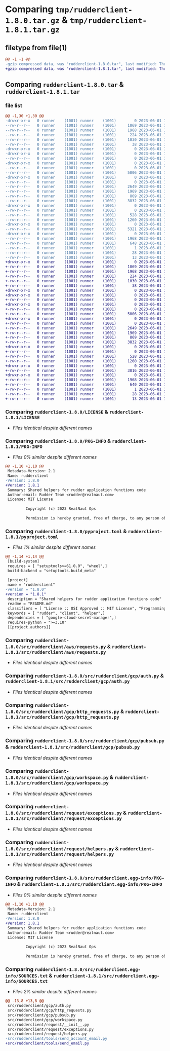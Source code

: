 # Comparing `tmp/rudderclient-1.8.0.tar.gz` & `tmp/rudderclient-1.8.1.tar.gz`

## filetype from file(1)

```diff
@@ -1 +1 @@
-gzip compressed data, was "rudderclient-1.8.0.tar", last modified: Thu Jun  1 11:40:47 2023, max compression
+gzip compressed data, was "rudderclient-1.8.1.tar", last modified: Thu Jun  1 13:13:08 2023, max compression
```

## Comparing `rudderclient-1.8.0.tar` & `rudderclient-1.8.1.tar`

### file list

```diff
@@ -1,30 +1,30 @@
-drwxr-xr-x   0 runner    (1001) runner    (1001)        0 2023-06-01 11:40:47.605796 rudderclient-1.8.0/
--rw-r--r--   0 runner    (1001) runner    (1001)     1069 2023-06-01 11:40:15.000000 rudderclient-1.8.0/LICENSE
--rw-r--r--   0 runner    (1001) runner    (1001)     1968 2023-06-01 11:40:47.605796 rudderclient-1.8.0/PKG-INFO
--rw-r--r--   0 runner    (1001) runner    (1001)      224 2023-06-01 11:40:15.000000 rudderclient-1.8.0/README.md
--rw-r--r--   0 runner    (1001) runner    (1001)     1030 2023-06-01 11:40:37.000000 rudderclient-1.8.0/pyproject.toml
--rw-r--r--   0 runner    (1001) runner    (1001)       38 2023-06-01 11:40:47.605796 rudderclient-1.8.0/setup.cfg
-drwxr-xr-x   0 runner    (1001) runner    (1001)        0 2023-06-01 11:40:47.596795 rudderclient-1.8.0/src/
-drwxr-xr-x   0 runner    (1001) runner    (1001)        0 2023-06-01 11:40:47.599795 rudderclient-1.8.0/src/rudderclient/
--rw-r--r--   0 runner    (1001) runner    (1001)        0 2023-06-01 11:40:15.000000 rudderclient-1.8.0/src/rudderclient/__init__.py
-drwxr-xr-x   0 runner    (1001) runner    (1001)        0 2023-06-01 11:40:47.601796 rudderclient-1.8.0/src/rudderclient/aws/
--rw-r--r--   0 runner    (1001) runner    (1001)        0 2023-06-01 11:40:15.000000 rudderclient-1.8.0/src/rudderclient/aws/__init__.py
--rw-r--r--   0 runner    (1001) runner    (1001)     5006 2023-06-01 11:40:15.000000 rudderclient-1.8.0/src/rudderclient/aws/requests.py
-drwxr-xr-x   0 runner    (1001) runner    (1001)        0 2023-06-01 11:40:47.603796 rudderclient-1.8.0/src/rudderclient/gcp/
--rw-r--r--   0 runner    (1001) runner    (1001)        0 2023-06-01 11:40:15.000000 rudderclient-1.8.0/src/rudderclient/gcp/__init__.py
--rw-r--r--   0 runner    (1001) runner    (1001)     2649 2023-06-01 11:40:15.000000 rudderclient-1.8.0/src/rudderclient/gcp/auth.py
--rw-r--r--   0 runner    (1001) runner    (1001)     1969 2023-06-01 11:40:35.000000 rudderclient-1.8.0/src/rudderclient/gcp/http_requests.py
--rw-r--r--   0 runner    (1001) runner    (1001)      869 2023-06-01 11:40:15.000000 rudderclient-1.8.0/src/rudderclient/gcp/pubsub.py
--rw-r--r--   0 runner    (1001) runner    (1001)     3832 2023-06-01 11:40:35.000000 rudderclient-1.8.0/src/rudderclient/gcp/workspace.py
-drwxr-xr-x   0 runner    (1001) runner    (1001)        0 2023-06-01 11:40:47.604796 rudderclient-1.8.0/src/rudderclient/request/
--rw-r--r--   0 runner    (1001) runner    (1001)        0 2023-06-01 11:40:15.000000 rudderclient-1.8.0/src/rudderclient/request/__init__.py
--rw-r--r--   0 runner    (1001) runner    (1001)      528 2023-06-01 11:40:15.000000 rudderclient-1.8.0/src/rudderclient/request/exceptions.py
--rw-r--r--   0 runner    (1001) runner    (1001)     1260 2023-06-01 11:40:15.000000 rudderclient-1.8.0/src/rudderclient/request/helpers.py
-drwxr-xr-x   0 runner    (1001) runner    (1001)        0 2023-06-01 11:40:47.604796 rudderclient-1.8.0/src/rudderclient/tools/
--rw-r--r--   0 runner    (1001) runner    (1001)     5321 2023-06-01 11:40:15.000000 rudderclient-1.8.0/src/rudderclient/tools/send_account_email.py
-drwxr-xr-x   0 runner    (1001) runner    (1001)        0 2023-06-01 11:40:47.600796 rudderclient-1.8.0/src/rudderclient.egg-info/
--rw-r--r--   0 runner    (1001) runner    (1001)     1968 2023-06-01 11:40:47.000000 rudderclient-1.8.0/src/rudderclient.egg-info/PKG-INFO
--rw-r--r--   0 runner    (1001) runner    (1001)      648 2023-06-01 11:40:47.000000 rudderclient-1.8.0/src/rudderclient.egg-info/SOURCES.txt
--rw-r--r--   0 runner    (1001) runner    (1001)        1 2023-06-01 11:40:47.000000 rudderclient-1.8.0/src/rudderclient.egg-info/dependency_links.txt
--rw-r--r--   0 runner    (1001) runner    (1001)       28 2023-06-01 11:40:47.000000 rudderclient-1.8.0/src/rudderclient.egg-info/requires.txt
--rw-r--r--   0 runner    (1001) runner    (1001)       13 2023-06-01 11:40:47.000000 rudderclient-1.8.0/src/rudderclient.egg-info/top_level.txt
+drwxr-xr-x   0 runner    (1001) runner    (1001)        0 2023-06-01 13:13:08.791675 rudderclient-1.8.1/
+-rw-r--r--   0 runner    (1001) runner    (1001)     1069 2023-06-01 13:12:37.000000 rudderclient-1.8.1/LICENSE
+-rw-r--r--   0 runner    (1001) runner    (1001)     1968 2023-06-01 13:13:08.790675 rudderclient-1.8.1/PKG-INFO
+-rw-r--r--   0 runner    (1001) runner    (1001)      224 2023-06-01 13:12:37.000000 rudderclient-1.8.1/README.md
+-rw-r--r--   0 runner    (1001) runner    (1001)     1030 2023-06-01 13:12:56.000000 rudderclient-1.8.1/pyproject.toml
+-rw-r--r--   0 runner    (1001) runner    (1001)       38 2023-06-01 13:13:08.791675 rudderclient-1.8.1/setup.cfg
+drwxr-xr-x   0 runner    (1001) runner    (1001)        0 2023-06-01 13:13:08.783675 rudderclient-1.8.1/src/
+drwxr-xr-x   0 runner    (1001) runner    (1001)        0 2023-06-01 13:13:08.785675 rudderclient-1.8.1/src/rudderclient/
+-rw-r--r--   0 runner    (1001) runner    (1001)        0 2023-06-01 13:12:37.000000 rudderclient-1.8.1/src/rudderclient/__init__.py
+drwxr-xr-x   0 runner    (1001) runner    (1001)        0 2023-06-01 13:13:08.787675 rudderclient-1.8.1/src/rudderclient/aws/
+-rw-r--r--   0 runner    (1001) runner    (1001)        0 2023-06-01 13:12:37.000000 rudderclient-1.8.1/src/rudderclient/aws/__init__.py
+-rw-r--r--   0 runner    (1001) runner    (1001)     5006 2023-06-01 13:12:37.000000 rudderclient-1.8.1/src/rudderclient/aws/requests.py
+drwxr-xr-x   0 runner    (1001) runner    (1001)        0 2023-06-01 13:13:08.789675 rudderclient-1.8.1/src/rudderclient/gcp/
+-rw-r--r--   0 runner    (1001) runner    (1001)        0 2023-06-01 13:12:37.000000 rudderclient-1.8.1/src/rudderclient/gcp/__init__.py
+-rw-r--r--   0 runner    (1001) runner    (1001)     2649 2023-06-01 13:12:37.000000 rudderclient-1.8.1/src/rudderclient/gcp/auth.py
+-rw-r--r--   0 runner    (1001) runner    (1001)     1969 2023-06-01 13:12:55.000000 rudderclient-1.8.1/src/rudderclient/gcp/http_requests.py
+-rw-r--r--   0 runner    (1001) runner    (1001)      869 2023-06-01 13:12:37.000000 rudderclient-1.8.1/src/rudderclient/gcp/pubsub.py
+-rw-r--r--   0 runner    (1001) runner    (1001)     3832 2023-06-01 13:12:55.000000 rudderclient-1.8.1/src/rudderclient/gcp/workspace.py
+drwxr-xr-x   0 runner    (1001) runner    (1001)        0 2023-06-01 13:13:08.790675 rudderclient-1.8.1/src/rudderclient/request/
+-rw-r--r--   0 runner    (1001) runner    (1001)        0 2023-06-01 13:12:37.000000 rudderclient-1.8.1/src/rudderclient/request/__init__.py
+-rw-r--r--   0 runner    (1001) runner    (1001)      528 2023-06-01 13:12:37.000000 rudderclient-1.8.1/src/rudderclient/request/exceptions.py
+-rw-r--r--   0 runner    (1001) runner    (1001)     1260 2023-06-01 13:12:37.000000 rudderclient-1.8.1/src/rudderclient/request/helpers.py
+drwxr-xr-x   0 runner    (1001) runner    (1001)        0 2023-06-01 13:13:08.790675 rudderclient-1.8.1/src/rudderclient/tools/
+-rw-r--r--   0 runner    (1001) runner    (1001)     3816 2023-06-01 13:12:55.000000 rudderclient-1.8.1/src/rudderclient/tools/send_email.py
+drwxr-xr-x   0 runner    (1001) runner    (1001)        0 2023-06-01 13:13:08.786675 rudderclient-1.8.1/src/rudderclient.egg-info/
+-rw-r--r--   0 runner    (1001) runner    (1001)     1968 2023-06-01 13:13:08.000000 rudderclient-1.8.1/src/rudderclient.egg-info/PKG-INFO
+-rw-r--r--   0 runner    (1001) runner    (1001)      640 2023-06-01 13:13:08.000000 rudderclient-1.8.1/src/rudderclient.egg-info/SOURCES.txt
+-rw-r--r--   0 runner    (1001) runner    (1001)        1 2023-06-01 13:13:08.000000 rudderclient-1.8.1/src/rudderclient.egg-info/dependency_links.txt
+-rw-r--r--   0 runner    (1001) runner    (1001)       28 2023-06-01 13:13:08.000000 rudderclient-1.8.1/src/rudderclient.egg-info/requires.txt
+-rw-r--r--   0 runner    (1001) runner    (1001)       13 2023-06-01 13:13:08.000000 rudderclient-1.8.1/src/rudderclient.egg-info/top_level.txt
```

### Comparing `rudderclient-1.8.0/LICENSE` & `rudderclient-1.8.1/LICENSE`

 * *Files identical despite different names*

### Comparing `rudderclient-1.8.0/PKG-INFO` & `rudderclient-1.8.1/PKG-INFO`

 * *Files 0% similar despite different names*

```diff
@@ -1,10 +1,10 @@
 Metadata-Version: 2.1
 Name: rudderclient
-Version: 1.8.0
+Version: 1.8.1
 Summary: Shared helpers for rudder application functions code
 Author-email: Rudder Team <rudder@realnaut.com>
 License: MIT License
         
         Copyright (c) 2023 RealNaut Ops
         
         Permission is hereby granted, free of charge, to any person obtaining a copy
```

### Comparing `rudderclient-1.8.0/pyproject.toml` & `rudderclient-1.8.1/pyproject.toml`

 * *Files 1% similar despite different names*

```diff
@@ -1,14 +1,14 @@
 [build-system]
 requires = [ "setuptools>=61.0.0", "wheel",]
 build-backend = "setuptools.build_meta"
 
 [project]
 name = "rudderclient"
-version = "1.8.0"
+version = "1.8.1"
 description = "Shared helpers for rudder application functions code"
 readme = "README.md"
 classifiers = [ "License :: OSI Approved :: MIT License", "Programming Language :: Python", "Programming Language :: Python :: 3.10",]
 keywords = [ "rudder", "client", "helper",]
 dependencies = [ "google-cloud-secret-manager",]
 requires-python = ">=3.10"
 [[project.authors]]
```

### Comparing `rudderclient-1.8.0/src/rudderclient/aws/requests.py` & `rudderclient-1.8.1/src/rudderclient/aws/requests.py`

 * *Files identical despite different names*

### Comparing `rudderclient-1.8.0/src/rudderclient/gcp/auth.py` & `rudderclient-1.8.1/src/rudderclient/gcp/auth.py`

 * *Files identical despite different names*

### Comparing `rudderclient-1.8.0/src/rudderclient/gcp/http_requests.py` & `rudderclient-1.8.1/src/rudderclient/gcp/http_requests.py`

 * *Files identical despite different names*

### Comparing `rudderclient-1.8.0/src/rudderclient/gcp/pubsub.py` & `rudderclient-1.8.1/src/rudderclient/gcp/pubsub.py`

 * *Files identical despite different names*

### Comparing `rudderclient-1.8.0/src/rudderclient/gcp/workspace.py` & `rudderclient-1.8.1/src/rudderclient/gcp/workspace.py`

 * *Files identical despite different names*

### Comparing `rudderclient-1.8.0/src/rudderclient/request/exceptions.py` & `rudderclient-1.8.1/src/rudderclient/request/exceptions.py`

 * *Files identical despite different names*

### Comparing `rudderclient-1.8.0/src/rudderclient/request/helpers.py` & `rudderclient-1.8.1/src/rudderclient/request/helpers.py`

 * *Files identical despite different names*

### Comparing `rudderclient-1.8.0/src/rudderclient.egg-info/PKG-INFO` & `rudderclient-1.8.1/src/rudderclient.egg-info/PKG-INFO`

 * *Files 0% similar despite different names*

```diff
@@ -1,10 +1,10 @@
 Metadata-Version: 2.1
 Name: rudderclient
-Version: 1.8.0
+Version: 1.8.1
 Summary: Shared helpers for rudder application functions code
 Author-email: Rudder Team <rudder@realnaut.com>
 License: MIT License
         
         Copyright (c) 2023 RealNaut Ops
         
         Permission is hereby granted, free of charge, to any person obtaining a copy
```

### Comparing `rudderclient-1.8.0/src/rudderclient.egg-info/SOURCES.txt` & `rudderclient-1.8.1/src/rudderclient.egg-info/SOURCES.txt`

 * *Files 2% similar despite different names*

```diff
@@ -13,8 +13,8 @@
 src/rudderclient/gcp/auth.py
 src/rudderclient/gcp/http_requests.py
 src/rudderclient/gcp/pubsub.py
 src/rudderclient/gcp/workspace.py
 src/rudderclient/request/__init__.py
 src/rudderclient/request/exceptions.py
 src/rudderclient/request/helpers.py
-src/rudderclient/tools/send_account_email.py
+src/rudderclient/tools/send_email.py
```

